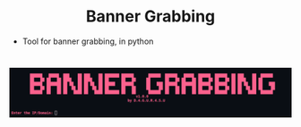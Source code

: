 <h1 align="center">Banner Grabbing</h1>

* Tool for banner grabbing, in python

<h1 align="center">
    <img src="assets/banner.png">
</h1><br/>